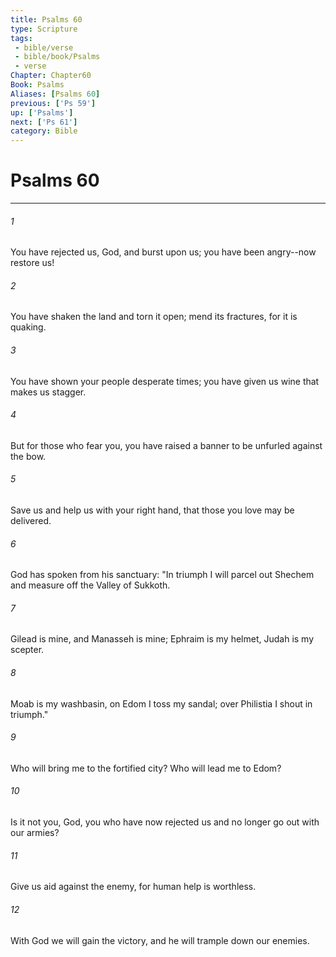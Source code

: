 ```yaml
---
title: Psalms 60
type: Scripture
tags:
 - bible/verse
 - bible/book/Psalms
 - verse
Chapter: Chapter60
Book: Psalms
Aliases: [Psalms 60]
previous: ['Ps 59']
up: ['Psalms']
next: ['Ps 61']
category: Bible
---
```

# Psalms 60

***


###### 1 
You have rejected us, God, and burst upon us; you have been angry--now restore us! 

###### 2 
You have shaken the land and torn it open; mend its fractures, for it is quaking. 

###### 3 
You have shown your people desperate times; you have given us wine that makes us stagger. 

###### 4 
But for those who fear you, you have raised a banner to be unfurled against the bow. 

###### 5 
Save us and help us with your right hand, that those you love may be delivered. 

###### 6 
God has spoken from his sanctuary: "In triumph I will parcel out Shechem and measure off the Valley of Sukkoth. 

###### 7 
Gilead is mine, and Manasseh is mine; Ephraim is my helmet, Judah is my scepter. 

###### 8 
Moab is my washbasin, on Edom I toss my sandal; over Philistia I shout in triumph." 

###### 9 
Who will bring me to the fortified city? Who will lead me to Edom? 

###### 10 
Is it not you, God, you who have now rejected us and no longer go out with our armies? 

###### 11 
Give us aid against the enemy, for human help is worthless. 

###### 12 
With God we will gain the victory, and he will trample down our enemies. 
